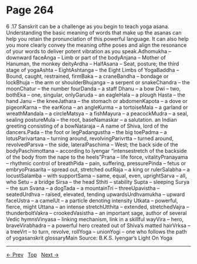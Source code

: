 # Page 264

6 .17 Sanskrit can be a challenge as you begin to teach yoga asana. Understanding the basic meaning of words that make up the asanas can help you retain the pronunciation of this powerful language. It can also help you more clearly convey the meaning ofthe poses and align the resonance of your words to deliver potent vibration as you speak.Adhomukha – downward faceAnga – Limb or part of the bodyAnjana – Mother of Hanuman, the monkey deityArdha – HalfAsana – Seat, posture; the third stage of yogaAshta – EightAshtanga – the Eight Limbs of YogaBaddha – Bound, caught, restrained, firmBaka – a craneBandha – bondage or lockBhuja – the arm or shoulderBhujanga – a serpent or snakeChandra – the moonChatur – the number fourDanda – a staff Dhanu – a bow Dwi – two, bothEka – one, singular, onlyGaruda – an eagleHala – a plough Hasta – the hand Janu – the kneeJathara – the stomach or abdomenKapota – a dove or pigeonKarna – the earKona – an angleKurma – a tortoiseMala – a garland or wreathMandala – a circleMatsya – a fishMayura – a peacockMudra – a seal, sealing postureMula – the root, baseNamaskar – a salutation. an Indian greeting consisting of a bowNataraja – A name of Shiva, lord of the dancers.Pada – the foot or legPadangustha – the big toePadma – a lotusParivartana – turning around, revolvingParivrtta – turned around, revolvedParsva – the side, lateralPaschima – West; the back side of the bodyPaschimottana – according to Iyengar “intensestretch of the backside of the body from the nape to the heels”Prana – life force, vitalityPranayama – rhythmic control of breathPida – pain, suffering, pressurePinda – fetus or embryoPrasarita – spread out, stretched outRaja – a king or rulerSalabha – a locustSalamba – with supportSama – same, equal, even, uprightSarva – all, who Setu – a bridge Sirsa – the head Sthiti – stability Supta – sleeping Surya – the sun Svana – a dogTada – a mountainTri – threeUpavistha – seatedUrdhva – raised, elevated, tending upwardsUrdhvamukha – upward faceUstra – a camelUt – a particle denoting intensity Utkata – powerful, fierce, might Uttana – an intense stretchUtthita – extended, stretchedVajra – thunderboltVakra – crookedVasistha – an important sage, author of several Vedic hymnsVinyasa – linking mechanism, link in a skillful wayVira – hero, braveVirabhadra – a powerful hero created out of Shiva’s matted hairVrksa –a treeVrt – to turn, revolve, rollYoga – unionYogi – one who follows the path of yogasanskrit glossaryMain Source: B.K.S. Iyengar’s Light On Yoga


---
[← Prev](/pages/page-263.md) &nbsp; [Top](/index.md) &nbsp; [Next →](/pages/page-265.md)
